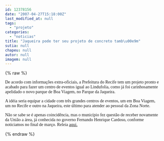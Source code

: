 ```yaml
---
id: 12378156
date: "2007-04-27T15:18:00Z"
last_modified_at: null
tags:
  - "projeto"
categories:
  - "noticias"
title: "Jaqueira pode ter seu projeto de concreto tamb\u00e9m"
sutia: null
chapeu: null
autor: null
imagem: null
---
```

{% raw %}
<p><P><FONT face=Verdana>De acordo com informações extra-oficiais, a Prefeitura do Recife&nbsp;tem um projeto pronto e acabado para fazer um centro de eventos igual ao Lindufolia, como já foi carinhosamente apelidado o novo parque de Boa Viagem,&nbsp;no Parque da Jaqueira.</FONT></P></p>
<p><P><FONT face=Verdana>A idéia seria equipar a cidade com três grandes centros de eventos, um em Boa Viagem, um no Recife e outro na Jaqueira, este último para atender ao pessoal da Zona Norte.</FONT></P></p>
<p><P><FONT face=Verdana>Não se sabe se é apenas coincidência, mas o município fez questão de receber novamente da União a área, já conhecida no governo Fernando Henrique Cardoso, conforme noticiamos no final de março. Releia <A href=\"https://jc3.uol.com.br/blogs/blogdejamildo/2007/03/31/index.php#6553\">aqui.</A></FONT></P> </p>
{% endraw %}